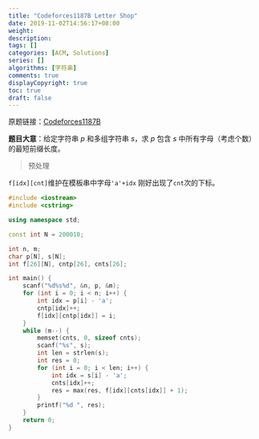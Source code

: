 ```yaml
---
title: "Codeforces1187B Letter Shop"
date: 2019-11-02T14:56:17+08:00
weight: 
description:
tags: []
categories: [ACM, Solutions]
series: []
algorithms: [字符串]
comments: true
displayCopyright: true
toc: true
draft: false
---
```


原题链接：[Codeforces1187B](https://codeforces.com/contest/1187/problem/B )

**题目大意**：给定字符串 $p$ 和多组字符串 $s$，求 $p$ 包含 $s$ 中所有字母（考虑个数）的最短前缀长度。

<!--more-->

> 预处理

`f[idx][cnt]`维护在模板串中字母`'a'+idx` 刚好出现了`cnt`次的下标。

```cpp
#include <iostream>
#include <cstring>

using namespace std;

const int N = 200010;

int n, m;
char p[N], s[N];
int f[26][N], cntp[26], cnts[26];

int main() {
    scanf("%d%s%d", &n, p, &m);
    for (int i = 0; i < n; i++) {   
        int idx = p[i] - 'a';
        cntp[idx]++;
        f[idx][cntp[idx]] = i;
    }
    while (m--) {   
        memset(cnts, 0, sizeof cnts);
        scanf("%s", s);
        int len = strlen(s);
        int res = 0;
        for (int i = 0; i < len; i++) {   
            int idx = s[i] - 'a';
            cnts[idx]++;
            res = max(res, f[idx][cnts[idx]] + 1);
        }
        printf("%d ", res);
    }
    return 0;
}
```